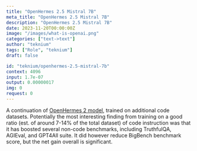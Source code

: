 ```yaml
---
title: "OpenHermes 2.5 Mistral 7B"
meta_title: "OpenHermes 2.5 Mistral 7B"
description: "OpenHermes 2.5 Mistral 7B"
date: 2023-11-20T00:00:00Z
image: "/images/what-is-openai.png"
categories: ["text->text"]
author: "teknium"
tags: ["Role", "teknium"]
draft: false

id: "teknium/openhermes-2.5-mistral-7b"
context: 4096
input: 1.7e-07
output: 0.00000017
img: 0
request: 0
---
```


A continuation of [OpenHermes 2 model](/models/teknium/openhermes-2-mistral-7b), trained on additional code datasets.
Potentially the most interesting finding from training on a good ratio (est. of around 7-14% of the total dataset) of code instruction was that it has boosted several non-code benchmarks, including TruthfulQA, AGIEval, and GPT4All suite. It did however reduce BigBench benchmark score, but the net gain overall is significant.

